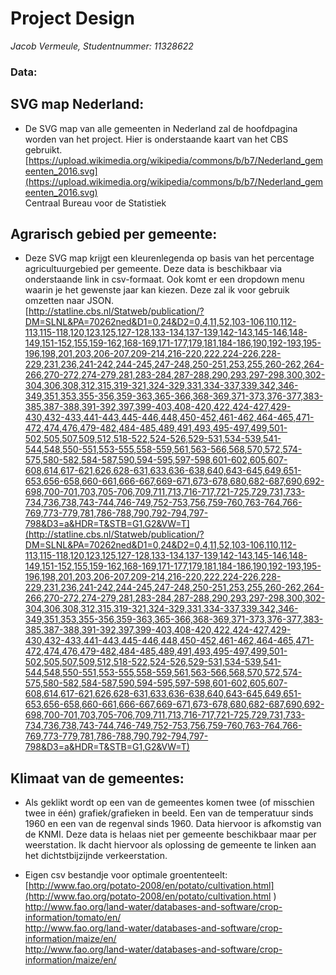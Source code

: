 # Project Design
*Jacob Vermeule, Studentnummer: 11328622*

### Data:
## SVG map Nederland:
- De SVG map van alle gemeenten in Nederland zal de hoofdpagina worden van het project. Hier is onderstaande kaart van het CBS gebruikt.<br/>
[https://upload.wikimedia.org/wikipedia/commons/b/b7/Nederland_gemeenten_2016.svg](https://upload.wikimedia.org/wikipedia/commons/b/b7/Nederland_gemeenten_2016.svg)<br/>
Centraal Bureau voor de Statistiek

## Agrarisch gebied per gemeente:
- Deze SVG map krijgt een kleurenlegenda op basis van het percentage agricultuurgebied per gemeente. Deze data is beschikbaar via onderstaande link in csv-formaat. Ook komt er een dropdown menu waarin je het gewenste jaar kan kiezen. Deze zal ik voor gebruik omzetten naar JSON.<br/>
[http://statline.cbs.nl/Statweb/publication/?DM=SLNL&PA=70262ned&D1=0,24&D2=0,4,11,52,103-106,110,112-113,115-118,120,123,125,127-128,133-134,137-139,142-143,145-146,148-149,151-152,155,159-162,168-169,171-177,179,181,184-186,190,192-193,195-196,198,201,203,206-207,209-214,216-220,222,224-226,228-229,231,236,241-242,244-245,247-248,250-251,253,255,260-262,264-266,270-272,274-279,281,283-284,287-288,290,293,297-298,300,302-304,306,308,312,315,319-321,324-329,331,334-337,339,342,346-349,351,353,355-356,359-363,365-366,368-369,371-373,376-377,383-385,387-388,391-392,397,399-403,408-420,422,424-427,429-430,432-433,441-443,445-446,448,450-452,461-462,464-465,471-472,474,476,479-482,484-485,489,491,493,495-497,499,501-502,505,507,509,512,518-522,524-526,529-531,534-539,541-544,548,550-551,553-555,558-559,561,563-566,568,570,572,574-575,580-582,584-587,590,594-595,597-598,601-602,605,607-608,614,617-621,626,628-631,633,636-638,640,643-645,649,651-653,656-658,660-661,666-667,669-671,673-678,680,682-687,690,692-698,700-701,703,705-706,709,711,713,716-717,721-725,729,731,733-734,736,738,743-744,746-749,752-753,756,759-760,763-764,766-769,773-779,781,786-788,790,792-794,797-798&D3=a&HDR=T&STB=G1,G2&VW=T](http://statline.cbs.nl/Statweb/publication/?DM=SLNL&PA=70262ned&D1=0,24&D2=0,4,11,52,103-106,110,112-113,115-118,120,123,125,127-128,133-134,137-139,142-143,145-146,148-149,151-152,155,159-162,168-169,171-177,179,181,184-186,190,192-193,195-196,198,201,203,206-207,209-214,216-220,222,224-226,228-229,231,236,241-242,244-245,247-248,250-251,253,255,260-262,264-266,270-272,274-279,281,283-284,287-288,290,293,297-298,300,302-304,306,308,312,315,319-321,324-329,331,334-337,339,342,346-349,351,353,355-356,359-363,365-366,368-369,371-373,376-377,383-385,387-388,391-392,397,399-403,408-420,422,424-427,429-430,432-433,441-443,445-446,448,450-452,461-462,464-465,471-472,474,476,479-482,484-485,489,491,493,495-497,499,501-502,505,507,509,512,518-522,524-526,529-531,534-539,541-544,548,550-551,553-555,558-559,561,563-566,568,570,572,574-575,580-582,584-587,590,594-595,597-598,601-602,605,607-608,614,617-621,626,628-631,633,636-638,640,643-645,649,651-653,656-658,660-661,666-667,669-671,673-678,680,682-687,690,692-698,700-701,703,705-706,709,711,713,716-717,721-725,729,731,733-734,736,738,743-744,746-749,752-753,756,759-760,763-764,766-769,773-779,781,786-788,790,792-794,797-798&D3=a&HDR=T&STB=G1,G2&VW=T)<br/>

## Klimaat van de gemeentes:
- Als geklikt wordt op een van de gemeentes komen twee (of misschien twee in één) grafiek/grafieken in beeld. Een van de temperatuur sinds 1960 en een van de regenval sinds 1960. Data hiervoor is afkomstig van de KNMI. Deze data is helaas niet per gemeente beschikbaar maar per weerstation. Ik dacht hiervoor als oplossing de gemeente te linken aan het dichtstbijzijnde verkeerstation.

- Eigen csv bestandje voor optimale groententeelt:<br/>
[http://www.fao.org/potato-2008/en/potato/cultivation.html](http://www.fao.org/potato-2008/en/potato/cultivation.html
)<br/>
[http://www.fao.org/land-water/databases-and-software/crop-information/tomato/en/
](http://www.fao.org/land-water/databases-and-software/crop-information/tomato/en/
)<br/>
[http://www.fao.org/land-water/databases-and-software/crop-information/maize/en/
](http://www.fao.org/land-water/databases-and-software/crop-information/maize/en/
)<br/>
[http://www.fao.org/land-water/databases-and-software/crop-information/maize/en/
](http://www.fao.org/land-water/databases-and-software/crop-information/maize/en/
)<br/>
